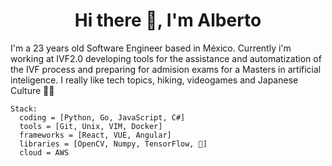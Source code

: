 <h1 align="center"> Hi there 👋, I'm Alberto</h1>

I'm a 23 years old Software Engineer based in México. Currently i'm working at IVF2.0 developing tools for the assistance and automatization of the IVF process and preparing for admision exams for a Masters in artificial inteligence. 
I really like tech topics, hiking, videogames and Japanese Culture 🎏🧨

```{python}
Stack:
  coding = [Python, Go, JavaScript, C#]
  tools = [Git, Unix, VIM, Docker]
  frameworks = [React, VUE, Angular]
  libraries = [OpenCV, Numpy, TensorFlow, 🤗]
  cloud = AWS
``` 

